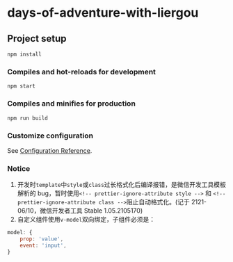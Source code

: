 # days-of-adventure-with-liergou

## Project setup

```
npm install
```

### Compiles and hot-reloads for development

```
npm start
```

### Compiles and minifies for production

```
npm run build
```

### Customize configuration

See [Configuration Reference](https://cli.vuejs.org/config/).

### Notice

1. 开发时`template`中`style`或`class`过长格式化后编译报错，是微信开发工具模板解析的 bug，暂时使用`<!-- prettier-ignore-attribute style -->` 和 `<!-- prettier-ignore-attribute class -->`阻止自动格式化。(记于 2121-06/10，微信开发者工具 Stable 1.05.2105170)
2. 自定义组件使用`v-model`双向绑定，子组件必须是：
```javascript
model: {
    prop: 'value',
    event: 'input',
}
```
